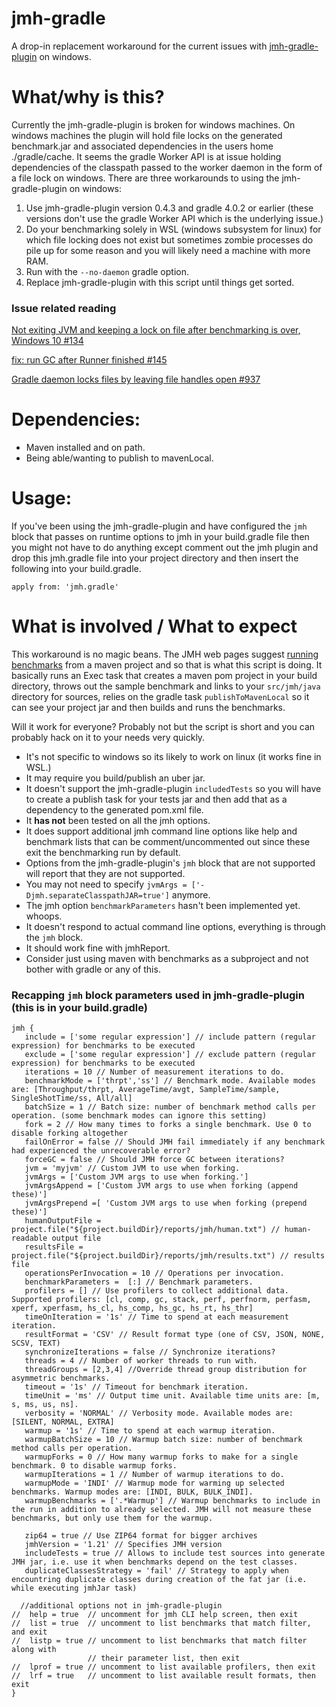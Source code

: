 # jmh-gradle
A drop-in replacement workaround for the current issues with [jmh-gradle-plugin](https://github.com/melix/jmh-gradle-plugin) on windows.

# What/why is this?

Currently the jmh-gradle-plugin is broken for windows machines. On windows machines the plugin will hold file locks on the generated benchmark.jar and associated dependencies in the users home ./gradle/cache. It seems the gradle Worker API is at issue holding dependencies of the classpath passed to the worker daemon in the form of a file lock on windows. There are three workarounds to using the jmh-gradle-plugin on windows:

1. Use jmh-gradle-plugin version 0.4.3 and gradle 4.0.2 or earlier (these versions don't use the gradle Worker API which is the underlying issue.)
2. Do your benchmarking solely in WSL (windows subsystem for linux) for which file locking does not exist but sometimes zombie processes do pile up for some reason and you will likely need a machine with more RAM. 
3. Run with the `--no-daemon` gradle option. 
4. Replace jmh-gradle-plugin with this script until things get sorted.


### Issue related reading
[Not exiting JVM and keeping a lock on file after benchmarking is over, Windows 10 #134](https://github.com/melix/jmh-gradle-plugin/issues/134)

[fix: run GC after Runner finished #145](https://github.com/melix/jmh-gradle-plugin/pull/145)

[Gradle daemon locks files by leaving file handles open #937](https://github.com/gradle/gradle/issues/937)


# Dependencies:
* Maven installed and on path.
* Being able/wanting to publish to mavenLocal.

# Usage:
If you've been using the jmh-gradle-plugin and have configured the `jmh` block that passes on runtime options to jmh in your build.gradle file then you might not have to do anything except comment out the jmh plugin and drop this jmh.gradle file into your project directory and then insert the following into your build.gradle.

`apply from: 'jmh.gradle'`

# What is involved / What to expect
This workaround is no magic beans. The JMH web pages suggest [running benchmarks](https://openjdk.java.net/projects/code-tools/jmh/) from a maven project and so that is what this script is doing. It basically runs an Exec task that creates a maven pom project in your build directory, throws out the sample benchmark and links to your `src/jmh/java` directory for sources, relies on the gradle task `publishToMavenLocal` so it can see your project jar and then builds and runs the benchmarks. 

Will it work for everyone? Probably not but the script is short and you can probably hack on it to your needs very quickly.
* It's not specific to windows so its likely to work on linux (it works fine in WSL.)
* It may require you build/publish an uber jar.
* It doesn't support the jmh-gradle-plugin `includedTests` so you will have to create a publish task for your tests jar and then add that as a dependency to the generated pom.xml file. 
* It **has not** been tested on all the jmh options. 
* It does support additional jmh command line options like help and benchmark lists that can be comment/uncommented out since these exit the benchmarking run by default. 
* Options from the jmh-gradle-plugin's `jmh` block that are not supported will report that they are not supported.
* You may not need to specify `jvmArgs = ['-Djmh.separateClasspathJAR=true']` anymore.
* The jmh option `benchmarkParameters` hasn't been implemented yet. whoops.
* It doesn't respond to actual command line options, everything is through the `jmh` block.
* It should work fine with jmhReport. 
* Consider just using maven with benchmarks as a subproject and not bother with gradle or any of this.

### Recapping `jmh` block parameters used in jmh-gradle-plugin (this is in your build.gradle)
```
jmh {
   include = ['some regular expression'] // include pattern (regular expression) for benchmarks to be executed
   exclude = ['some regular expression'] // exclude pattern (regular expression) for benchmarks to be executed
   iterations = 10 // Number of measurement iterations to do.
   benchmarkMode = ['thrpt','ss'] // Benchmark mode. Available modes are: [Throughput/thrpt, AverageTime/avgt, SampleTime/sample, SingleShotTime/ss, All/all]
   batchSize = 1 // Batch size: number of benchmark method calls per operation. (some benchmark modes can ignore this setting)
   fork = 2 // How many times to forks a single benchmark. Use 0 to disable forking altogether
   failOnError = false // Should JMH fail immediately if any benchmark had experienced the unrecoverable error?
   forceGC = false // Should JMH force GC between iterations?
   jvm = 'myjvm' // Custom JVM to use when forking.
   jvmArgs = ['Custom JVM args to use when forking.']
   jvmArgsAppend = ['Custom JVM args to use when forking (append these)']
   jvmArgsPrepend =[ 'Custom JVM args to use when forking (prepend these)']
   humanOutputFile = project.file("${project.buildDir}/reports/jmh/human.txt") // human-readable output file
   resultsFile = project.file("${project.buildDir}/reports/jmh/results.txt") // results file
   operationsPerInvocation = 10 // Operations per invocation.
   benchmarkParameters =  [:] // Benchmark parameters.
   profilers = [] // Use profilers to collect additional data. Supported profilers: [cl, comp, gc, stack, perf, perfnorm, perfasm, xperf, xperfasm, hs_cl, hs_comp, hs_gc, hs_rt, hs_thr]
   timeOnIteration = '1s' // Time to spend at each measurement iteration.
   resultFormat = 'CSV' // Result format type (one of CSV, JSON, NONE, SCSV, TEXT)
   synchronizeIterations = false // Synchronize iterations?
   threads = 4 // Number of worker threads to run with.
   threadGroups = [2,3,4] //Override thread group distribution for asymmetric benchmarks.
   timeout = '1s' // Timeout for benchmark iteration.
   timeUnit = 'ms' // Output time unit. Available time units are: [m, s, ms, us, ns].
   verbosity = 'NORMAL' // Verbosity mode. Available modes are: [SILENT, NORMAL, EXTRA]
   warmup = '1s' // Time to spend at each warmup iteration.
   warmupBatchSize = 10 // Warmup batch size: number of benchmark method calls per operation.
   warmupForks = 0 // How many warmup forks to make for a single benchmark. 0 to disable warmup forks.
   warmupIterations = 1 // Number of warmup iterations to do.
   warmupMode = 'INDI' // Warmup mode for warming up selected benchmarks. Warmup modes are: [INDI, BULK, BULK_INDI].
   warmupBenchmarks = ['.*Warmup'] // Warmup benchmarks to include in the run in addition to already selected. JMH will not measure these benchmarks, but only use them for the warmup.

   zip64 = true // Use ZIP64 format for bigger archives
   jmhVersion = '1.21' // Specifies JMH version
   includeTests = true // Allows to include test sources into generate JMH jar, i.e. use it when benchmarks depend on the test classes.
   duplicateClassesStrategy = 'fail' // Strategy to apply when encountring duplicate classes during creation of the fat jar (i.e. while executing jmhJar task)
   
  //additional options not in jmh-gradle-plugin
//  help = true  // uncomment for jmh CLI help screen, then exit
//  list = true  // uncomment to list benchmarks that match filter, and exit
//  listp = true // uncomment to list benchmarks that match filter along with
                 // their parameter list, then exit
//  lprof = true // uncomment to list available profilers, then exit
//  lrf = true   // uncomment to list available result formats, then exit
}
```



